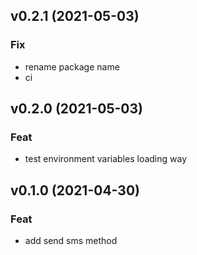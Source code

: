## v0.2.1 (2021-05-03)

### Fix

- rename package name
- ci

## v0.2.0 (2021-05-03)

### Feat

- test environment variables loading way

## v0.1.0 (2021-04-30)

### Feat

- add send sms method
